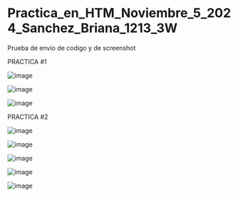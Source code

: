 # Practica_en_HTM_Noviembre_5_2024_Sanchez_Briana_1213_3W
Prueba de envio de codigo y de screenshot

PRACTICA #1

![image](https://github.com/user-attachments/assets/2634c36e-4b78-4bb9-ac17-25f32d416260)

![image](https://github.com/user-attachments/assets/b37e6952-1183-4552-b580-415726681f74)

![image](https://github.com/user-attachments/assets/e407cd18-5c27-4366-9264-506bf45a97c9)

PRACTICA #2

![image](https://github.com/user-attachments/assets/4e75cbae-646d-40e7-bbd9-93c2717fb39e)

![image](https://github.com/user-attachments/assets/2c3b9686-dff3-49c5-8b7e-3ba75b492488)

![image](https://github.com/user-attachments/assets/1ed34971-2a06-4e8f-9332-903abeebcbf9)

![image](https://github.com/user-attachments/assets/60637c48-41bc-4d2c-944d-7dff1e459a33)

![image](https://github.com/user-attachments/assets/07dad6c2-e042-46b2-a087-ecc7c1083e9e)

